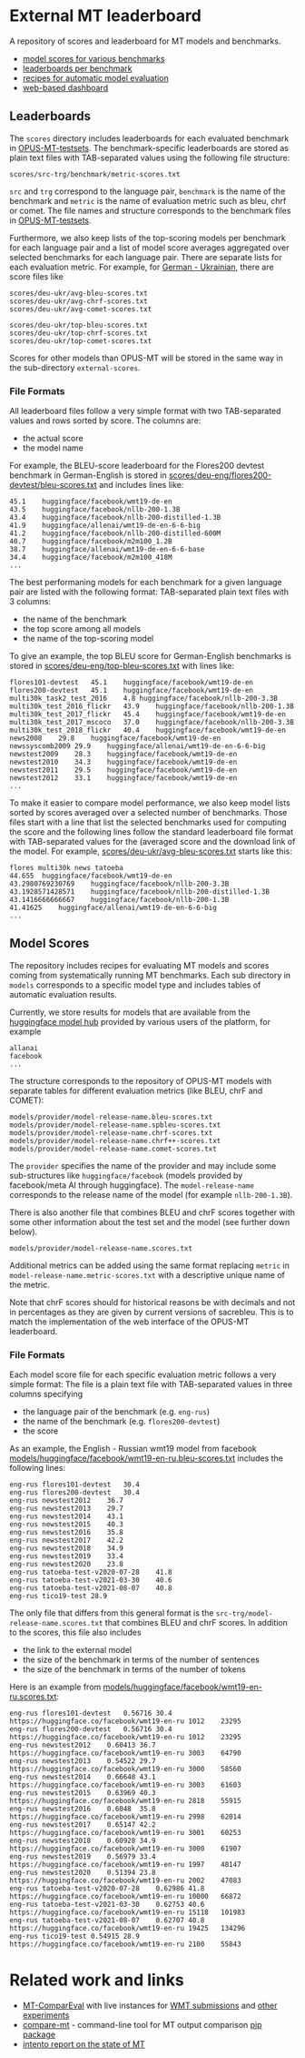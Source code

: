 
# External MT leaderboard

A repository of scores and leaderboard for MT models and benchmarks.

* [model scores for various benchmarks](models)
* [leaderboards per benchmark](scores)
* [recipes for automatic model evaluation](models)
* [web-based dashboard](https://github.com/Helsinki-NLP/OPUS-MT-dashboard)


## Leaderboards

The `scores` directory includes leaderboards for each evaluated benchmark in [OPUS-MT-testsets](https://github.com/Helsinki-NLP/OPUS-MT-testsets/). The benchmark-specific leaderboards are stored as plain text files with TAB-separated values using the following file structure:

```
scores/src-trg/benchmark/metric-scores.txt
```

`src` and `trg` correspond to the language pair, `benchmark` is the name of the benchmark and `metric` is the name of evaluation metric such as bleu, chrf or comet. The file names and structure corresponds to the benchmark files in [OPUS-MT-testsets](https://github.com/Helsinki-NLP/OPUS-MT-testsets). 

Furthermore, we also keep lists of the top-scoring models per benchmark for each language pair and a list of model score averages aggregated over selected benchmarks for each language pair. There are separate lists for each evaluation metric. For example, for [German - Ukrainian](scores/deu-ukr), there are score files like

```
scores/deu-ukr/avg-bleu-scores.txt
scores/deu-ukr/avg-chrf-scores.txt
scores/deu-ukr/avg-comet-scores.txt

scores/deu-ukr/top-bleu-scores.txt
scores/deu-ukr/top-chrf-scores.txt
scores/deu-ukr/top-comet-scores.txt
```

Scores for other models than OPUS-MT will be stored in the same way in the sub-directory `external-scores`.


### File Formats

All leaderboard files follow a very simple format with two TAB-separated values and rows sorted by score. The columns are:

* the actual score
* the model name

For example, the BLEU-score leaderboard for the Flores200 devtest benchmark in German-English is stored in [scores/deu-eng/flores200-devtest/bleu-scores.txt](scores/deu-eng/flores200-devtest/bleu-scores.txt) and includes lines like:

```
45.1	huggingface/facebook/wmt19-de-en
43.5	huggingface/facebook/nllb-200-1.3B
43.4	huggingface/facebook/nllb-200-distilled-1.3B
41.9	huggingface/allenai/wmt19-de-en-6-6-big
41.2	huggingface/facebook/nllb-200-distilled-600M
40.7	huggingface/facebook/m2m100_1.2B
38.7	huggingface/allenai/wmt19-de-en-6-6-base
34.4	huggingface/facebook/m2m100_418M
...
```

The best performaning models for each benchmark for a given language pair are listed with the following format: TAB-separated plain text files with 3 columns:

* the name of the benchmark
* the top score among all models
* the name of the top-scoring model

To give an example, the top BLEU score for German-English benchmarks is stored in [scores/deu-eng/top-bleu-scores.txt](scores/deu-eng/top-bleu-scores.txt) with lines like:

```
flores101-devtest	45.1	huggingface/facebook/wmt19-de-en
flores200-devtest	45.1	huggingface/facebook/wmt19-de-en
multi30k_task2_test_2016	4.8	huggingface/facebook/nllb-200-3.3B
multi30k_test_2016_flickr	43.9	huggingface/facebook/nllb-200-1.3B
multi30k_test_2017_flickr	45.4	huggingface/facebook/wmt19-de-en
multi30k_test_2017_mscoco	37.0	huggingface/facebook/nllb-200-3.3B
multi30k_test_2018_flickr	40.4	huggingface/facebook/wmt19-de-en
news2008	29.8	huggingface/facebook/wmt19-de-en
newssyscomb2009	29.9	huggingface/allenai/wmt19-de-en-6-6-big
newstest2009	28.3	huggingface/facebook/wmt19-de-en
newstest2010	34.3	huggingface/facebook/wmt19-de-en
newstest2011	29.5	huggingface/facebook/wmt19-de-en
newstest2012	33.1	huggingface/facebook/wmt19-de-en
...
```


To make it easier to compare model performance, we also keep model lists sorted by scores averaged over a selected number of benchmarks. Those files start with a line that list the selected benchmarks used for computing the score and the following lines follow the standard leaderboard file format with TAB-separated values for the (averaged score and the download link of the model. For example, [scores/deu-ukr/avg-bleu-scores.txt](scores/deu-ukr/avg-bleu-scores.txt) starts like this:


```
flores multi30k news tatoeba
44.655	huggingface/facebook/wmt19-de-en
43.2980769230769	huggingface/facebook/nllb-200-3.3B
43.1928571428571	huggingface/facebook/nllb-200-distilled-1.3B
43.1416666666667	huggingface/facebook/nllb-200-1.3B
41.41625	huggingface/allenai/wmt19-de-en-6-6-big
...
```



## Model Scores


The repository includes recipes for evaluating MT models and scores coming from systematically running MT benchmarks. 
Each sub directory in `models` corresponds to a specific model type and includes tables of automatic evaluation results.

Currently, we store results for models that are available from the [huggingface model hub](https://huggingface.co/models) provided by various users of the platform, for example

```
allanai
facebook
...
```

The structure corresponds to the repository of OPUS-MT models with separate tables for different evaluation metrics (like BLEU, chrF and COMET):

```
models/provider/model-release-name.bleu-scores.txt
models/provider/model-release-name.spbleu-scores.txt
models/provider/model-release-name.chrf-scores.txt
models/provider/model-release-name.chrf++-scores.txt
models/provider/model-release-name.comet-scores.txt
```

The `provider` specifies the name of the provider and may include some sub-structures like `huggingface/facebook` (models provided by facebook/meta AI through huggingface). The `model-release-name` corresponds to the release name of the model (for example `nllb-200-1.3B`).

There is also another file that combines BLEU and chrF scores together with some other information about the test set and the model (see further down below).

```
models/provider/model-release-name.scores.txt
```

Additional metrics can be added using the same format replacing `metric` in `model-release-name.metric-scores.txt` with a descriptive unique name of the metric.

Note that chrF scores should for historical reasons be with decimals and not in percentages as they are given by current versions of sacrebleu. This is to match the implementation of the web interface of the OPUS-MT leaderboard.



### File Formats

Each model score file for each specific evaluation metric follows a very simple format: The file is a plain text file with TAB-separated values in three columns specifying

* the language pair of the benchmark (e.g. `eng-rus`)
* the name of the benchmark (e.g. `flores200-devtest`)
* the score

As an example, the English - Russian wmt19 model from facebook [models/huggingface/facebook/wmt19-en-ru.bleu-scores.txt](models/huggingface/facebook/wmt19-en-ru.bleu-scores.txt) includes the following lines:

```
eng-rus	flores101-devtest	30.4
eng-rus	flores200-devtest	30.4
eng-rus	newstest2012	36.7
eng-rus	newstest2013	29.7
eng-rus	newstest2014	43.1
eng-rus	newstest2015	40.3
eng-rus	newstest2016	35.8
eng-rus	newstest2017	42.2
eng-rus	newstest2018	34.9
eng-rus	newstest2019	33.4
eng-rus	newstest2020	23.8
eng-rus	tatoeba-test-v2020-07-28	41.8
eng-rus	tatoeba-test-v2021-03-30	40.6
eng-rus	tatoeba-test-v2021-08-07	40.8
eng-rus	tico19-test	28.9
```


The only file that differs from this general format is the `src-trg/model-release-name.scores.txt` that combines BLEU and chrF scores. In addition to the scores, this file also includes

* the link to the external model
* the size of the benchmark in terms of the number of sentences
* the size of the benchmark in terms of the number of tokens

Here is an example from [models/huggingface/facebook/wmt19-en-ru.scores.txt](models/huggingface/facebook/wmt19-en-ru.scores.txt):

```
eng-rus	flores101-devtest	0.56716	30.4	https://huggingface.co/facebook/wmt19-en-ru	1012	23295
eng-rus	flores200-devtest	0.56716	30.4	https://huggingface.co/facebook/wmt19-en-ru	1012	23295
eng-rus	newstest2012	0.60413	36.7	https://huggingface.co/facebook/wmt19-en-ru	3003	64790
eng-rus	newstest2013	0.54522	29.7	https://huggingface.co/facebook/wmt19-en-ru	3000	58560
eng-rus	newstest2014	0.66648	43.1	https://huggingface.co/facebook/wmt19-en-ru	3003	61603
eng-rus	newstest2015	0.63969	40.3	https://huggingface.co/facebook/wmt19-en-ru	2818	55915
eng-rus	newstest2016	0.6048	35.8	https://huggingface.co/facebook/wmt19-en-ru	2998	62014
eng-rus	newstest2017	0.65147	42.2	https://huggingface.co/facebook/wmt19-en-ru	3001	60253
eng-rus	newstest2018	0.60928	34.9	https://huggingface.co/facebook/wmt19-en-ru	3000	61907
eng-rus	newstest2019	0.56979	33.4	https://huggingface.co/facebook/wmt19-en-ru	1997	48147
eng-rus	newstest2020	0.51394	23.8	https://huggingface.co/facebook/wmt19-en-ru	2002	47083
eng-rus	tatoeba-test-v2020-07-28	0.62986	41.8	https://huggingface.co/facebook/wmt19-en-ru	10000	66872
eng-rus	tatoeba-test-v2021-03-30	0.62753	40.6	https://huggingface.co/facebook/wmt19-en-ru	15118	101983
eng-rus	tatoeba-test-v2021-08-07	0.62707	40.8	https://huggingface.co/facebook/wmt19-en-ru	19425	134296
eng-rus	tico19-test	0.54915	28.9	https://huggingface.co/facebook/wmt19-en-ru	2100	55843
```


# Related work and links

* [MT-ComparEval](https://github.com/ondrejklejch/MT-ComparEval) with live instances for [WMT submissions](http://wmt.ufal.cz/) and [other experiments](http://mt-compareval.ufal.cz/)
* [compare-mt](https://github.com/neulab/compare-mt) - command-line tool for MT output comparison [pip package](https://pypi.org/project/compare-mt/)
* [intento report on the state of MT](https://inten.to/machine-translation-report-2022/)
